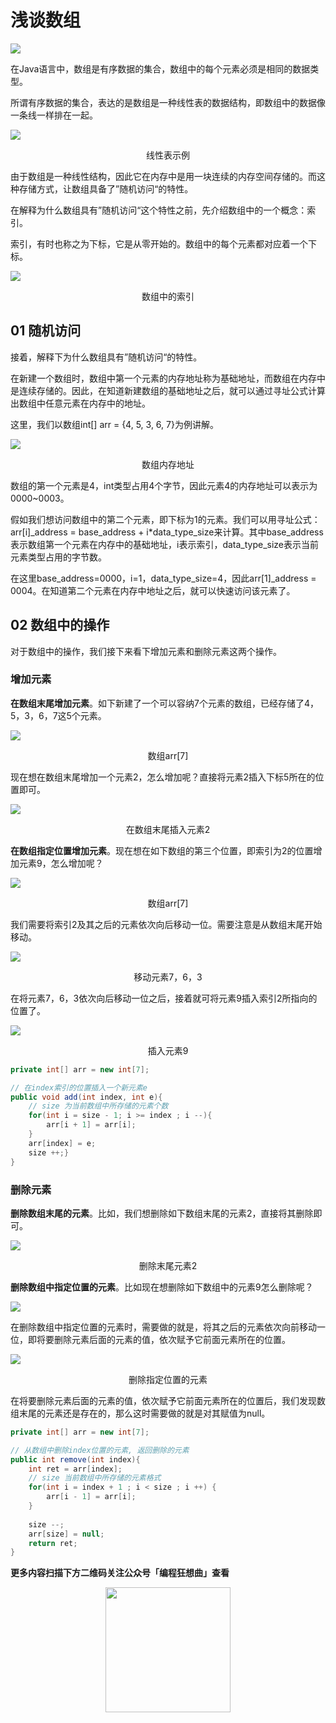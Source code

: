 # 浅谈数组
<p align='center'></p>

![](../pictures/souyisou.png)

在Java语言中，数组是有序数据的集合，数组中的每个元素必须是相同的数据类型。

所谓有序数据的集合，表达的是数组是一种线性表的数据结构，即数组中的数据像一条线一样排在一起。

![](../pictures/array/数组图片.001.jpeg)
<p align='center'>
<font>线性表示例</font>
</p>


由于数组是一种线性结构，因此它在内存中是用一块连续的内存空间存储的。而这种存储方式，让数组具备了”随机访问“的特性。

在解释为什么数组具有”随机访问“这个特性之前，先介绍数组中的一个概念：索引。

索引，有时也称之为下标，它是从零开始的。数组中的每个元素都对应着一个下标。

![](../pictures/array/数组图片.002.jpeg)
<p align='center'>
<font>数组中的索引</font>
</p>


## 01 随机访问

接着，解释下为什么数组具有”随机访问“的特性。

在新建一个数组时，数组中第一个元素的内存地址称为基础地址，而数组在内存中是连续存储的。因此，在知道新建数组的基础地址之后，就可以通过寻址公式计算出数组中任意元素在内存中的地址。

这里，我们以数组int[] arr = {4, 5, 3, 6, 7}为例讲解。

![](../pictures/array/数组图片.003.jpeg)
<p align='center'>
<font>数组内存地址</font>
</p>


数组的第一个元素是4，int类型占用4个字节，因此元素4的内存地址可以表示为0000~0003。

假如我们想访问数组中的第二个元素，即下标为1的元素。我们可以用寻址公式：arr[i]_address = base_address + i*data_type_size来计算。其中base_address表示数组第一个元素在内存中的基础地址，i表示索引，data_type_size表示当前元素类型占用的字节数。

在这里base_address=0000，i=1，data_type_size=4，因此arr[1]_address = 0004。在知道第二个元素在内存中地址之后，就可以快速访问该元素了。



## 02 数组中的操作

对于数组中的操作，我们接下来看下增加元素和删除元素这两个操作。

### 增加元素

**在数组末尾增加元素**。如下新建了一个可以容纳7个元素的数组，已经存储了4，5，3，6，7这5个元素。

![](../pictures/array/数组图片.004.jpeg)
<p align='center'>
<font>数组arr[7]</font>
</p>


现在想在数组末尾增加一个元素2，怎么增加呢？直接将元素2插入下标5所在的位置即可。

![](../pictures/array/插入2.gif)
<p align='center'>
<font>在数组末尾插入元素2</font>
</p>


**在数组指定位置增加元素**。现在想在如下数组的第三个位置，即索引为2的位置增加元素9，怎么增加呢？

![](../pictures/array/数组图片.006.jpeg)
<p align='center'>
<font>数组arr[7]</font>
</p>


我们需要将索引2及其之后的元素依次向后移动一位。需要注意是从数组末尾开始移动。

![](../pictures/array/移动367.gif)
<p align='center'>
<font>移动元素7，6，3</font>
</p>


在将元素7，6，3依次向后移动一位之后，接着就可将元素9插入索引2所指向的位置了。

![](../pictures/array/插入9.gif)
<p align='center'>
<font>插入元素9</font>
</p>


```java
private int[] arr = new int[7];

// 在index索引的位置插入一个新元素e
public void add(int index, int e){
    // size 为当前数组中所存储的元素个数
    for(int i = size - 1; i >= index ; i --){
        arr[i + 1] = arr[i];
    }
    arr[index] = e;
    size ++;}
}
```

### 删除元素

**删除数组末尾的元素**。比如，我们想删除如下数组末尾的元素2，直接将其删除即可。

![](../pictures/array/删除末尾元素2.gif)
<p align='center'>
<font>删除末尾元素2</font>
</p>

**删除数组中指定位置的元素**。比如现在想删除如下数组中的元素9怎么删除呢？

![](../pictures/array/数组图片.008.jpeg)



在删除数组中指定位置的元素时，需要做的就是，将其之后的元素依次向前移动一位，即将要删除元素后面的元素的值，依次赋予它前面元素所在的位置。

![](../pictures/array/删除指定.gif)
<p align='center'>
<font>删除指定位置的元素</font>
</p>

在将要删除元素后面的元素的值，依次赋予它前面元素所在的位置后，我们发现数组末尾的元素还是存在的，那么这时需要做的就是对其赋值为null。

```java
private int[] arr = new int[7];

// 从数组中删除index位置的元素, 返回删除的元素
public int remove(int index){
    int ret = arr[index];
    // size 当前数组中所存储的元素格式
    for(int i = index + 1 ; i < size ; i ++) {
        arr[i - 1] = arr[i];
    }
    
    size --;
    arr[size] = null;
    return ret;
}
```

**更多内容扫描下方二维码关注公众号「编程狂想曲」查看**
<p align='center'>
<img src="../pictures/qrcode.jpg" width=200 >
</p>